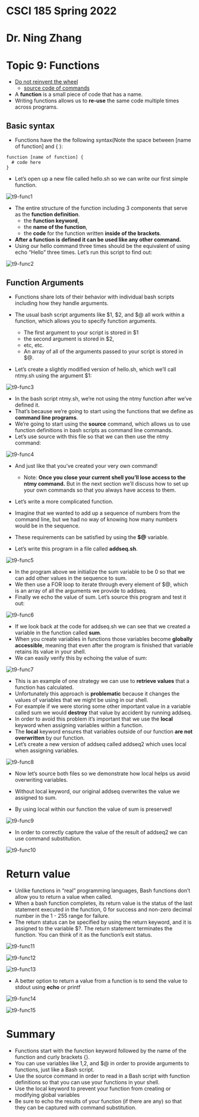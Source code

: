 # CSCI 185 Spring 2022
# Dr. Ning Zhang
# Topic 9: Functions
+ [Do not reinvent the wheel](https://en.wikipedia.org/wiki/Reinventing_the_wheel)
  - [source code of commands](http://git.savannah.gnu.org/cgit/coreutils.git/tree/src/)
+ A **function** is a small piece of code that has a name.
+ Writing functions allows us to **re-use** the same code multiple times across programs.

## Basic syntax

+ Functions have the the following syntax(Note the space between [name of function] and { ):
~~~~
function [name of function] {
  # code here
}
~~~~
+ Let’s open up a new file called hello.sh so we can write our first simple function.

![t9-func1](../Resources/t9-func1.png)



+ The entire structure of the function including 3 components that serve as the **function definition**.
  - the **function keyword**, 
  - the **name of the function**, 
  - the **code** for the function written **inside of the brackets**.
+ **After a function is defined it can be used like any other command.**
+ Using our hello command three times should be the equivalent of using echo “Hello” three times. Let’s run this script to find out:

![t9-func2](../Resources/t9-func2.png)

## Function Arguments

+ Functions share lots of their behavior with individual bash scripts including how they handle arguments.
+ The usual bash script arguments like $1, $2, and $@ all work within a function, which allows you to specify function arguments.
  - The first argument to your script is stored in $1
  - the second argument is stored in $2,
  - etc, etc.
  - An array of all of the arguments passed to your script is stored in $@.
  
+  Let’s create a slightly modified version of hello.sh, which we’ll call ntmy.sh using the argument $1:

![t9-func3](../Resources/t9-func3.png)

+ In the bash script ntmy.sh, we’re not using the ntmy function after we’ve defined it.
+ That’s because we’re going to start using the functions that we define as **command line programs**.
+ We’re going to start using the **source** command, which allows us to use function definitions in bash scripts as command line commands.
+ Let’s use source with this file so that we can then use the ntmy command:

![t9-func4](../Resources/t9-func4.png)

+ And just like that you’ve created your very own command!
  - Note: **Once you close your current shell you’ll lose access to the ntmy command.** But in the next section we’ll discuss how to set up your own commands so that you always have access to them.
  
+ Let’s write a more complicated function.
+ Imagine that we wanted to add up a sequence of numbers from the command line, but we had no way of knowing how many numbers would be in the sequence.
+ These requirements can be satisfied by using the **$@** variable.
+ Let’s write this program in a file called **addseq.sh**.


![t9-func5](../Resources/t9-func5.png)


+ In the program above we initialize the sum variable to be 0 so that we can add other values in the sequence to sum.
+ We then use a FOR loop to iterate through every element of $@, which is an array of all the arguments we provide to addseq.
+ Finally we echo the value of sum. Let’s source this program and test it out:


![t9-func6](../Resources/t9-func6.png)

+ If we look back at the code for addseq.sh we can see that we created a variable in the function called **sum**.
+ When you create variables in functions those variables become **globally accessible**, meaning that even after the program is finished that variable retains its value in your shell.
+ We can easily verify this by echoing the value of sum:

![t9-func7](../Resources/t9-func7.png)

+ This is an example of one strategy we can use to **retrieve values** that a function has calculated.
+ Unfortunately this approach is **problematic** because it changes the values of variables that we might be using in our shell.
+ For example if we were storing some other important value in a variable called sum we would **destroy** that value by accident by running addseq.
+ In order to avoid this problem it’s important that we use the **local** keyword when assigning variables within a function.
+ The **local** keyword ensures that variables outside of our function **are not overwritten** by our function.
+ Let’s create a new version of addseq called addseq2 which uses local when assigning variables.

![t9-func8](../Resources/t9-func8.png)

+ Now let’s source both files so we demonstrate how local helps us avoid overwriting variables.
+ Without local keyword, our original addseq overwrites the value we assigned to sum.



+ By using local within our function the value of sum is preserved!

![t9-func9](../Resources/t9-func9.png)

+ In order to correctly capture the value of the result of addseq2 we can use command substitution.


![t9-func10](../Resources/t9-func10.png)

# Return value

+ Unlike functions in “real” programming languages, Bash functions don’t allow you to return a value when called.
+ When a bash function completes, its return value is the status of the last statement executed in the function, 0 for success and non-zero decimal number in the 1 - 255 range for failure.
+ The return status can be specified by using the return keyword, and it is assigned to the variable $?. The return statement terminates the function. You can think of it as the function’s exit status.

![t9-func11](../Resources/t9-func11.png)

![t9-func12](../Resources/t9-func12.png)

![t9-func13](../Resources/t9-func13.png)


+ A better option to return a value from a function is to send the value to stdout using **echo** or printf

![t9-func14](../Resources/t9-func14.png)

![t9-func15](../Resources/t9-func15.png)
 
# Summary
+ Functions start with the function keyword followed by the name of the function and curly brackets {}.
+ You can use variables like $1,$2, and $@ in order to provide arguments to functions, just like a Bash script.
+ Use the source command in order to read in a Bash script with function definitions so that you can use your functions in your shell.
+ Use the local keyword to prevent your function from creating or modifying global variables
+ Be sure to echo the results of your function (if there are any) so that they can be captured with command substitution.




